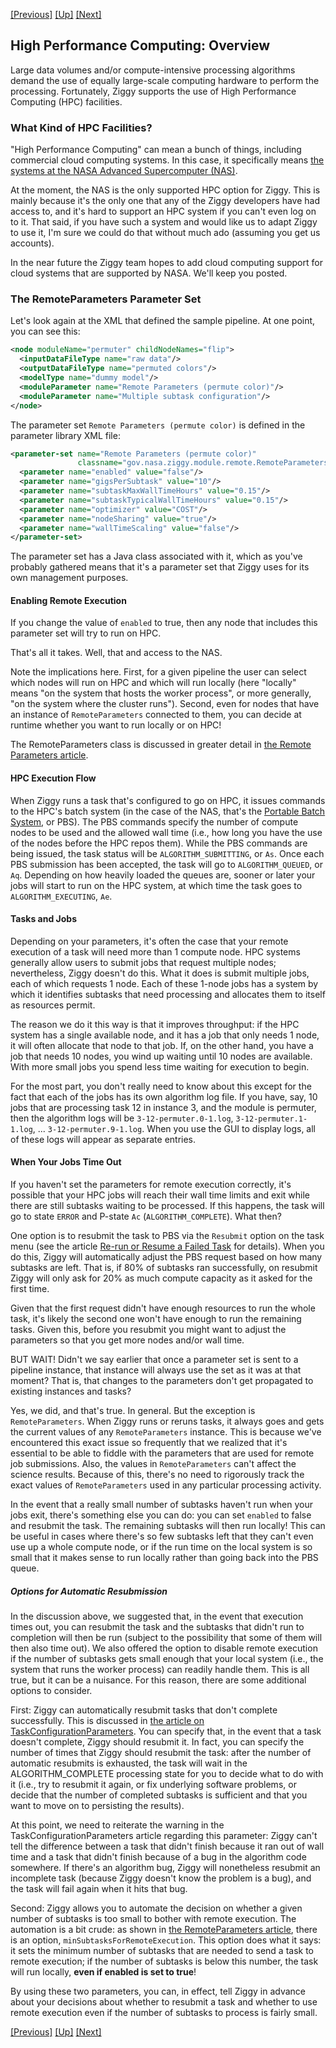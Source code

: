 <!-- -*-visual-line-*- -->

[[Previous]](delete-tasks.md)
[[Up]](user-manual.md)
[[Next]](remote-dialog.md)

## High Performance Computing: Overview

Large data volumes and/or compute-intensive processing algorithms demand the use of equally large-scale  computing hardware to perform the processing. Fortunately, Ziggy supports the use of High Performance Computing (HPC) facilities.

### What Kind of HPC Facilities?

"High Performance Computing" can mean a bunch of things, including commercial cloud computing systems. In this case, it specifically means [the systems at the NASA Advanced Supercomputer (NAS)](https://www.nas.nasa.gov/hecc/).

At the moment, the NAS is the only supported HPC option for Ziggy. This is mainly because it's the only one that any of the Ziggy developers have had access to, and it's hard to support an HPC system if you can't even log on to it. That said, if you have such a system and would like us to adapt Ziggy to use it, I'm sure we could do that without much ado (assuming you get us accounts).

In the near future the Ziggy team hopes to add cloud computing support for cloud systems that are supported by NASA. We'll keep you posted.

### The RemoteParameters Parameter Set

Let's look again at the XML that defined the sample pipeline. At one point, you can see this:

```xml
<node moduleName="permuter" childNodeNames="flip">
  <inputDataFileType name="raw data"/>
  <outputDataFileType name="permuted colors"/>
  <modelType name="dummy model"/>
  <moduleParameter name="Remote Parameters (permute color)"/>
  <moduleParameter name="Multiple subtask configuration"/>
</node>
```

 The parameter set `Remote Parameters (permute color)` is defined in the parameter library XML file:

```xml
<parameter-set name="Remote Parameters (permute color)"
               classname="gov.nasa.ziggy.module.remote.RemoteParameters">
  <parameter name="enabled" value="false"/>
  <parameter name="gigsPerSubtask" value="10"/>
  <parameter name="subtaskMaxWallTimeHours" value="0.15"/>
  <parameter name="subtaskTypicalWallTimeHours" value="0.15"/>
  <parameter name="optimizer" value="COST"/>
  <parameter name="nodeSharing" value="true"/>
  <parameter name="wallTimeScaling" value="false"/>
</parameter-set>
```

The parameter set has a Java class associated with it, which as you've probably gathered means that it's a parameter set that Ziggy uses for its own management purposes.

#### Enabling Remote Execution

If you change the value of `enabled` to true, then any node that includes this parameter set will try to run on HPC.

That's all it takes. Well, that and access to the NAS.

Note the implications here. First, for a given pipeline the user can select which nodes will run on HPC and which will run locally (here "locally" means "on the system that hosts the worker process", or more generally, "on the system where the cluster runs"). Second, even for nodes that have an instance of `RemoteParameters` connected to them, you can decide at runtime whether you want to run locally or on HPC!

The RemoteParameters class is discussed in greater detail in [the Remote Parameters article](remote-parameters.md).

#### HPC Execution Flow

When Ziggy runs a task that's configured to go on HPC, it issues commands to the HPC's batch system (in the case of the NAS, that's the [Portable Batch System](https://www.altair.com/pbs-professional), or PBS). The PBS commands specify the number of compute nodes to be used and the allowed wall time (i.e., how long you have the use of the nodes before the HPC repos them). While the PBS commands are being issued, the task status will be `ALGORITHM_SUBMITTING`, or `As`. Once each PBS submission has been accepted, the task will go to `ALGORITHM_QUEUED`, or `Aq`. Depending on how heavily loaded the queues are, sooner or later your jobs will start to run on the HPC system, at which time the task goes to `ALGORITHM_EXECUTING`, `Ae`.

#### Tasks and Jobs

Depending on your parameters, it's often the case that your remote execution of a task will need more than 1 compute node. HPC systems generally allow users to submit jobs that request multiple nodes; nevertheless, Ziggy doesn't do this. What it does is submit multiple jobs, each of which requests 1 node. Each of these 1-node jobs has a system by which it identifies subtasks that need processing and allocates them to itself as resources permit.

The reason we do it this way is that it improves throughput: if the HPC system has a single available node, and it has a job that only needs 1 node, it will often allocate that node to that job. If, on the other hand, you have a job that needs 10 nodes, you wind up waiting until 10 nodes are available. With more small jobs you spend less time waiting for execution to begin.

For the most part, you don't really need to know about this except for the fact that each of the jobs has its own algorithm log file. If you have, say, 10 jobs that are processing task 12 in instance 3, and the module is permuter, then the algorithm logs will be `3-12-permuter.0-1.log`, `3-12-permuter.1-1.log`, ... `3-12-permuter.9-1.log`. When you use the GUI to display logs, all of these logs will appear as separate entries.

#### When Your Jobs Time Out

If you haven't set the parameters for remote execution correctly, it's possible that your HPC jobs will reach their wall time limits and exit while there are still subtasks waiting to be processed. If this happens, the task will go to state `ERROR` and P-state `Ac` (`ALGORITHM_COMPLETE`). What then?

One option is to resubmit the task to PBS via the `Resubmit` option on the task menu (see the article [Re-run or Resume a Failed Task](rerun-task.md) for details). When you do this, Ziggy will automatically adjust the PBS request based on how many subtasks are left. That is, if 80% of subtasks ran successfully, on resubmit Ziggy will only ask for 20% as much compute capacity as it asked for the first time.

Given that the first request didn't have enough resources to run the whole task, it's likely the second one won't have enough to run the remaining tasks. Given this, before you resubmit you might want to adjust the parameters so that you get more nodes and/or wall time.

BUT WAIT! Didn't we say earlier that once a parameter set is sent to a pipeline instance, that instance will always use the set as it was at that moment? That is, that changes to the parameters don't get propagated to existing instances and tasks?

Yes, we did, and that's true. In general. But the exception is `RemoteParameters`. When Ziggy runs or reruns tasks, it always goes and gets the current values of any `RemoteParameters` instance. This is because we've encountered this exact issue so frequently that we realized that it's essential to be able to fiddle with the parameters that are used for remote job submissions. Also, the values in `RemoteParameters` can't affect the science results. Because of this, there's no need to rigorously track the exact values of `RemoteParameters` used in any particular processing activity.

In the event that a really small number of subtasks haven't run when your jobs exit, there's something else you can do: you can set `enabled` to false and resubmit the task. The remaining subtasks will then run locally! This can be useful in cases where there's so few subtasks left that they can't even use up a whole compute node, or if the run time on the local system is so small that it makes sense to run locally rather than going back into the PBS queue.

##### Options for Automatic Resubmission

In the discussion above, we suggested that, in the event that execution times out, you can resubmit the task and the subtasks that didn't run to completion will then be run (subject to the possibility that some of them will then also time out). We also offered the option to disable remote execution if the number of subtasks gets small enough that your local system (i.e., the system that runs the worker process) can readily handle them. This is all true, but it can be a nuisance. For this reason, there are some additional options to consider.

First: Ziggy can automatically resubmit tasks that don't complete successfully. This is discussed in [the article on TaskConfigurationParameters](task-configuration.md). You can specify that, in the event that a task doesn't complete, Ziggy should resubmit it. In fact, you can specify the number of times that Ziggy should resubmit the task: after the number of automatic resubmits is exhausted, the task will wait in the ALGORITHM_COMPLETE processing state for you to decide what to do with it (i.e., try to resubmit it again, or fix underlying software problems, or decide that the number of completed subtasks is sufficient and that you want to move on to persisting the results).

At this point, we need to reiterate the warning in the TaskConfigurationParameters article regarding this parameter: Ziggy can't tell the difference between a task that didn't finish because it ran out of wall time and a task that didn't finish because of a bug in the algorithm code somewhere. If there's an algorithm bug, Ziggy will nonetheless resubmit an incomplete task (because Ziggy doesn't know the problem is a bug), and the task will fail again when it hits that bug.

Second: Ziggy allows you to automate the decision on whether a given number of subtasks is too small to bother with remote execution. The automation is a bit crude: as shown in [the RemoteParameters article](remote-parameters.md), there is an option, `minSubtasksForRemoteExecution`. This option does what it says: it sets the minimum number of subtasks that are needed to send a task to remote execution; if the number of subtasks is below this number, the task will run locally, **even if enabled is set to true**!

By using these two parameters, you can, in effect, tell Ziggy in advance about your decisions about whether to resubmit a task and whether to use remote execution even if the number of subtasks to process is fairly small.

[[Previous]](delete-tasks.md)
[[Up]](user-manual.md)
[[Next]](remote-dialog.md)

